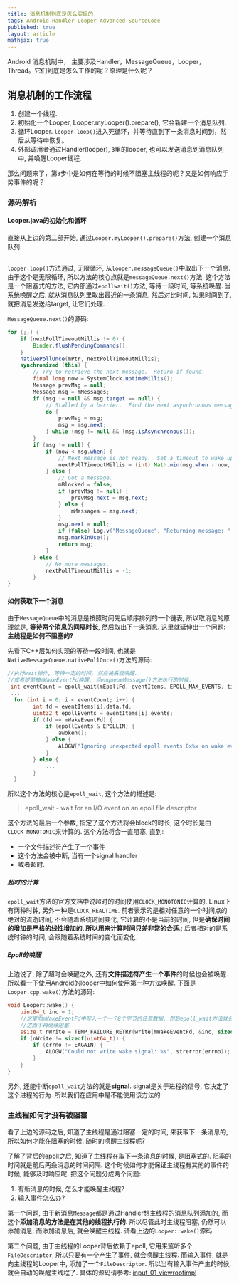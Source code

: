 ```yaml
---
title: 消息机制到底是怎么实现的
tags: Android Handler Looper Advanced SourceCode
published: true
layout: article
mathjax: true
---
```


Android 消息机制中， 主要涉及Handler，MessageQueue，Looper，Thread。它们到底是怎么工作的呢？原理是什么呢？

<!--more-->

## 消息机制的工作流程

1. 创建一个线程.
2. 初始化一个Looper, Looper.myLooper().prepare(), 它会新建一个消息队列.
3. 循环Looper. `looper.loop()`进入死循环，并等待直到下一条消息时间到，然后从等待中恢复。
4. 外部调用者通过Handler(looper), `3`里的looper, 也可以发送消息到消息队列中, 并唤醒Looper线程.

那么问题来了，第`3`步中是如何在等待的时候不阻塞主线程的呢？又是如何响应手势事件的呢？

### 源码解析

#### Looper.java的初始化和循环

直接从上边的第二部开始, 通过`Looper.myLooper().prepare()`方法, 创建一个消息队列.

```java
```

`looper.loop()`方法通过, 无限循环, 从`looper.messageQueue()`中取出下一个消息. 由于这个是无限循环, 所以方法的核心点就是`messageQueue.next()`方法. 这个方法是一个阻塞式的方法, 它内部通过`epollwait()`方法, 等待一段时间, 等系统唤醒. 当系统唤醒之后, 就从消息队列里取出最近的一条消息, 然后对比时间, 如果时间到了, 就把消息发送给target, 让它们处理.

`MessageQueue.next()`的源码:

```java
for (;;) {
    if (nextPollTimeoutMillis != 0) {
        Binder.flushPendingCommands();
    }
    nativePollOnce(mPtr, nextPollTimeoutMillis);
    synchronized (this) {
        // Try to retrieve the next message.  Return if found.
        final long now = SystemClock.uptimeMillis();
        Message prevMsg = null;
        Message msg = mMessages;
        if (msg != null && msg.target == null) {
            // Stalled by a barrier.  Find the next asynchronous message in the queue.
            do {
                prevMsg = msg;
                msg = msg.next;
            } while (msg != null && !msg.isAsynchronous());
        }
        if (msg != null) {
            if (now < msg.when) {
                // Next message is not ready.  Set a timeout to wake up when it is ready.
                nextPollTimeoutMillis = (int) Math.min(msg.when - now, Integer.MAX_VALUE);
            } else {
                // Got a message.
                mBlocked = false;
                if (prevMsg != null) {
                    prevMsg.next = msg.next;
                } else {
                    mMessages = msg.next;
                }
                msg.next = null;
                if (false) Log.v("MessageQueue", "Returning message: " + msg);
                msg.markInUse();
                return msg;
            }
        } else {
            // No more messages.
            nextPollTimeoutMillis = -1;
        }
}
```

#### 如何获取下一个消息

由于`MessageQueue`中的消息是按照时间先后顺序排列的一个链表, 所以取消息的原理就是, **等待两个消息的间隔时长**, 然后取出下一条消息. 这里就延伸出一个问题: **主线程是如何不阻塞的?**

先看下C++层如何实现的等待一段时间, 也就是`NativeMessageQueue.nativePollOnce()`方法的源码:

```c++
//执行wait操作, 等待一定的时间, 然后被系统唤醒.
//或者提前被mWakeEventFd唤醒. 当enqueueMessage()方法执行的时候.
 int eventCount = epoll_wait(mEpollFd, eventItems, EPOLL_MAX_EVENTS, timeoutMillis);
 ...
  for (int i = 0; i < eventCount; i++) {
        int fd = eventItems[i].data.fd;
        uint32_t epollEvents = eventItems[i].events;
        if (fd == mWakeEventFd) {
            if (epollEvents & EPOLLIN) {
                awoken();
            } else {
                ALOGW("Ignoring unexpected epoll events 0x%x on wake event fd.", epollEvents);
            }
        } else {
            ...
        }
  }
```

所以这个方法的核心是`epoll_wait`, 这个方法的描述是:

> epoll_wait -  wait  for  an I/O event on an epoll file descriptor

这个方法的最后一个参数, 指定了这个方法将会block的时长, 这个时长是由`CLOCK_MONOTONIC`来计算的. 这个方法将会一直阻塞, 直到:

* 一个文件描述符产生了一个事件
* 这个方法会被中断, 当有一个signal handler
* 或者超时.

##### 超时的计算

`epoll_wait`方法的官方文档中说超时的时间使用`CLOCK_MONOTONIC`计算的. Linux下有两种时钟, 另外一种是`CLOCK_REALTIME`. 前者表示的是相对任意的一个时间点的绝对的流逝时间, 不会随着系统时间变化, 它计算的不是当前的时间, 但是**确保时间的增加是严格的线性增加的, 所以用来计算时间只差非常的合适**.; 后者相对的是系统时钟的时间, 会跟随着系统时间的变化而变化.

##### Epoll的唤醒

上边说了, 除了超时会唤醒之外, 还有**文件描述符产生一个事件**的时候也会被唤醒. 所以看一下使用Android的looper中如何使用第一种方法唤醒. 下面是`Looper.cpp.wake()`方法的源码:

```c++
void Looper::wake() {
    uint64_t inc = 1;
    //这里向mWakeEventFd中写入一个一个8个字节的任意数据, 然后epoll_wait方法就会监听到事件变化,
    //进而不再继续阻塞.
    ssize_t nWrite = TEMP_FAILURE_RETRY(write(mWakeEventFd, &inc, sizeof(uint64_t)));
    if (nWrite != sizeof(uint64_t)) {
        if (errno != EAGAIN) {
            ALOGW("Could not write wake signal: %s", strerror(errno));
        }
    }
}
```

另外, 还能中断`epoll_wait`方法的就是**signal**. signal是关于进程的信号, 它决定了这个进程的行为. 所以我们在应用中是不能使用该方法的.

### 主线程如何才没有被阻塞

看了上边的源码之后, 知道了主线程是通过阻塞一定的时间, 来获取下一条消息的, 所以如何才能在阻塞的时候, 随时的唤醒主线程呢?

了解了背后的epoll之后, 知道了主线程在取下一条消息的时候, 是阻塞式的. 阻塞的时间就是前后两条消息的时间间隔. 这个时候如何才能保证主线程有其他的事件的时候, 能够及时响应呢. 把这个问题分成两个问题:

1. 有新消息的时候, 怎么才能唤醒主线程?
2. 输入事件怎么办?

第一个问题, 由于新消息`Message`都是通过Handler想主线程的消息队列添加的, 而这个**添加消息的方法是在其他的线程执行的**. 所以尽管此时主线程阻塞, 仍然可以添加消息. 而添加消息后, 就会唤醒主线程. 请看上边的`Looper::wake()`源码.

第二个问题, 由于主线程的Looper背后依赖于epoll, 它用来监听多个`FileDescriptor`, 所以只要有一个产生了事件, 就会唤醒主线程. 而输入事件, 就是向主线程的Looper中, 添加了一个`FileDescriptor`. 所以当有输入事件产生的时候, 就会自动的唤醒主线程了. 具体的源码请参考: [input_01_viewrootimpl](./input_01_viewrootImpl.md)
